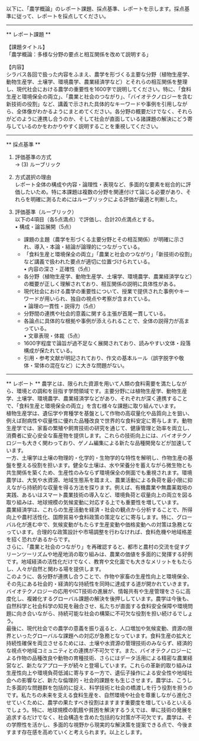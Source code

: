 以下に、「農学概論」のレポート課題、採点基準、レポートを示します。採点基準に従って、レポートを採点してください。

---------------------------------------
** レポート課題 **

【課題タイトル】  
「農学概論：多様な分野の要点と相互関係を改めて説明する」

【内容】  
シラバス各回で扱った内容をふまえ、農学を形づくる主要な分野（植物生産学、動物生産学、土壌学、環境農学、農業経済学など）とそれらの相互関係を整理し、現代社会における農学の重要性を1600字で説明してください。特に、「食料生産と環境保全の両立」、「農業と社会のつながり」、「バイオテクノロジーを含む新技術の役割」など、講義で示された具体的なキーワードや事例を引用しながら、全体像がわかるようにまとめてください。各分野の概要だけでなく、それらがどのように連携し合うのか、そして社会が直面している諸課題の解決にどう寄与しているのかをわかりやすく説明することを重視してください。

---------------------------------------
** 採点基準 **

1. 評価基準の方式  
   → (3) ルーブリック

2. 方式選択の理由  
   レポート全体の構成や内容・論理性・表現など、多面的な要素を総合的に評価したいため。特に本課題は複数の分野を関連付けて論じる必要があり、それらを明確に測るためにはルーブリックによる評価が最適と判断した。

3. 評価基準（ルーブリック）  
   以下の4項目（各5点満点）で評価し、合計20点満点とする。  
   • 構成・論旨展開（5点）  
     - 課題の主題（農学を形づくる主要分野とその相互関係）が明確に示され、導入・本論・結論が論理的につながっている。  
     - 「食料生産と環境保全の両立」「農業と社会のつながり」「新技術の役割」など講義で扱われた要点が適切に位置づけられている。  
   • 内容の深さ・正確性（5点）  
     - 各分野（植物生産学、動物生産学、土壌学、環境農学、農業経済学など）の概要が正しく理解されており、相互関係の説明に具体性がある。  
     - 現代社会における農学の重要性について、授業で提供された事例やキーワードが用いられ、独自の視点や考察が含まれている。  
   • 論理の一貫性・説得力（5点）  
     - 分野間の連携や社会的意義に関する主張が首尾一貫している。  
     - 各論点に具体的な根拠や事例が添えられることで、全体の説得力が高まっている。  
   • 文章表現・体裁（5点）  
     - 1600字程度で論旨が過不足なく展開されており、読みやすい文体・段落構成が保たれている。  
     - 引用・参考文献が明記されており、作文の基本ルール（誤字脱字や敬体・常体の混在など）に大きな問題がない。  

---------------------------------------
** レポート **
農学とは、限られた資源を用いて人類の食料需要を満たしながら、環境との調和を目指す学問領域です。主要分野には植物生産学、動物生産学、土壌学、環境農学、農業経済学などがあり、それぞれが深く連携することで、「食料生産と環境保全の両立」を含む様々な課題に取り組んでいます。  
植物生産学は、遺伝学や育種学を基盤として作物の高収量化や品質向上を狙い、例えば耐病性や収量性に優れた品種改良で世界的な食料安定に寄与します。動物生産学では、家畜の繁殖や飼育技術の研究を通じて、健康管理と効率を両立し、消費者に安心安全な畜産物を提供します。これらの技術向上には、バイオテクノロジーも大きく関わっており、ゲノム編集による新たな品種開発などが加速しています。  
一方、土壌学は土壌の物理的・化学的・生物学的な特性を解明し、作物生産の基盤を整える役割を担います。健全な土壌は、水や栄養分を蓄えながら微生物とも共生関係を築くため、生産性のみならず環境保全の側面でも重視されます。環境農学は、大気や水資源、地域生態系を踏まえ、農業活動による負荷を最小限に抑えながら持続的な収量を得る方法を探ります。例えば、有機農業や無農薬栽培の実践、あるいはスマート農業技術の導入など、環境負荷と収量向上の両立を図る取り組みは、地球規模の気候変動に対応する上でも重要性を増しています。  
農業経済学は、これらの生産活動を経済・社会の観点から分析することで、所得向上や農村活性化、国際貿易や食料政策の策定などに寄与します。特に、グローバル化が進む中で、気候変動がもたらす生産変動や価格変動への対策は急務となっています。合理的な政策設計や市場調整を行わなければ、食料危機や地域格差を招く恐れがあるからです。  
さらに、「農業と社会のつながり」を再確認すると、都市と農村の交流を促すグリーンツーリズムや地産地消の取り組みは、農業の価値を多面的に発揮する好例です。地域経済の活性化だけでなく、教育や文化面でも大きなメリットをもたらし、人々が自然と関わる場を提供します。  
このように、各分野が連携し合うことで、作物や家畜の生産性向上と環境保全、その先にある社会的・経済的な持続性を同時に達成する道が開かれていきます。バイオテクノロジーの応用やICT技術の進展が、情報共有や生産管理をさらに高度化し、複雑化するグローバル課題の解決を後押ししています。農学は今後も、自然科学と社会科学の知見を融合させ、私たちが直面する食料安全保障や環境問題に向き合いながら、持続可能な社会の構築に不可欠な役割を担い続けるでしょう。  
最後に、現代社会での農学の意義を振り返ると、人口増加や気候変動、資源の限界といったグローバルな課題への対応が急務となっています。食料生産の拡大と持続性確保を両立させるためには、土壌や水資源の管理技術のみならず、経済的な視点や地域コミュニティとの連携が不可欠です。また、バイオテクノロジーによる作物の品種改良や動物の育種技術、さらにはデータ活用による精密な農業経営など、新たなアプローチが続々と登場しています。これらの革新的取り組みは生産性向上や環境負荷低減に寄与する一方で、遺伝子操作による安全性や地域社会への影響など、新たな倫理的・社会的課題をも生じさせます。農学は、こうした多面的な問題群を包括的に捉え、科学技術と社会の橋渡しを行う役割を担うのです。私たちの未来を支える食料生産を、自然環境や社会を尊重しながら進化させていくために、農学の果たすべき役割はますます重要度を増しているといえるでしょう。特に、地球規模の飢餓や貧困を解決するうえでは、単に技術の発展を追求するだけでなく、社会構造を含めた包括的な対策が不可欠です。農学は、その学際性を活かし、多面的な視野から現実的な解決策を提案できる点で、今後ますます存在感を高めていくと考えられます。以上とします。


